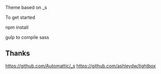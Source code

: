 
Theme based on _s

To get started

npm install

gulp to compile sass




Thanks
----

https://github.com/Automattic/_s
https://github.com/ashleydw/lightbox
